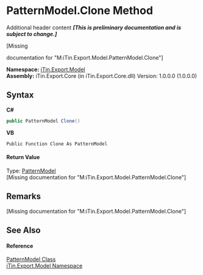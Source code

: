 # PatternModel.Clone Method 
Additional header content _**\[This is preliminary documentation and is subject to change.\]**_

\[Missing <summary> documentation for "M:iTin.Export.Model.PatternModel.Clone"\]

**Namespace:**&nbsp;<a href="ef57ffcc-e95e-b212-5a46-9aa6f5a3511f">iTin.Export.Model</a><br />**Assembly:**&nbsp;iTin.Export.Core (in iTin.Export.Core.dll) Version: 1.0.0.0 (1.0.0.0)

## Syntax

**C#**<br />
``` C#
public PatternModel Clone()
```

**VB**<br />
``` VB
Public Function Clone As PatternModel
```


#### Return Value
Type: <a href="386dc076-597b-2c64-ea17-b26e453932e5">PatternModel</a><br />\[Missing <returns> documentation for "M:iTin.Export.Model.PatternModel.Clone"\]

## Remarks
\[Missing <remarks> documentation for "M:iTin.Export.Model.PatternModel.Clone"\]

## See Also


#### Reference
<a href="386dc076-597b-2c64-ea17-b26e453932e5">PatternModel Class</a><br /><a href="ef57ffcc-e95e-b212-5a46-9aa6f5a3511f">iTin.Export.Model Namespace</a><br />